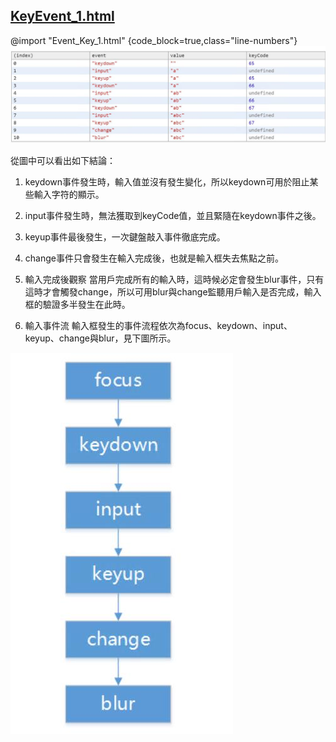 
## [KeyEvent_1.html](KeyEvent_1.html)
@import "Event_Key_1.html" {code_block=true,class="line-numbers"}
![](img/0000.jpg)


從圖中可以看出如下結論： 
1. keydown事件發生時，輸入值並沒有發生變化，所以keydown可用於阻止某些輸入字符的顯示。 
2. input事件發生時，無法獲取到keyCode值，並且緊隨在keydown事件之後。 
3. keyup事件最後發生，一次鍵盤敲入事件徹底完成。 
4. change事件只會發生在輸入完成後，也就是輸入框失去焦點之前。

2. 輸入完成後觀察
當用戶完成所有的輸入時，這時候必定會發生blur事件，只有這時才會觸發change，所以可用blur與change監聽用戶輸入是否完成，輸入框的驗證多半發生在此時。

3. 輸入事件流
輸入框發生的事件流程依次為focus、keydown、input、keyup、change與blur，見下圖所示。


![](img/0001.jpg)